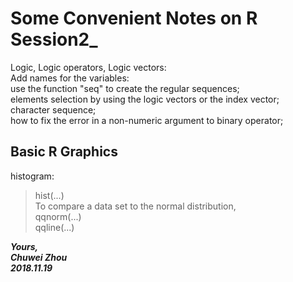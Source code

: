 # Some Convenient Notes on R Session2_
Logic, Logic operators, Logic vectors:              
Add names for the variables:              
use the function "seq" to create the regular sequences;         
elements selection by using the logic vectors or the index vector;              
character sequence;              
how to fix the error in a non-numeric argument to binary operator;           

## Basic R Graphics          
histogram:               
>hist(...)               
To compare a data set to the normal distribution,          
>qqnorm(...)       
>qqline(...)             




                    
**_Yours,_**                         
**_Chuwei Zhou_**                 
**_2018.11.19_**                     
 

       
